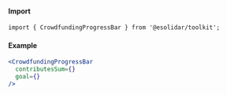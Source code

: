 #### Import

``` html
import { CrowdfundingProgressBar } from '@esolidar/toolkit';
```

#### Example

``` jsx
<CrowdfundingProgressBar
  contributesSum={}
  goal={}
/>
```
